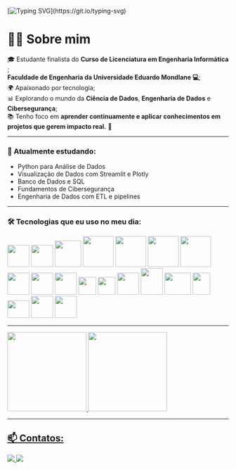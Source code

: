 [![Typing SVG](https://readme-typing-svg.herokuapp.com?font=Fira+Code&pause=1000&color=00CC96&width=600&lines=👋+Olá!!+Eu+sou+Omar+Davide+Xavier!;🙌+Seja+Bem-Vindo(a)+ao+meu+Repositório.;👇+Role+um+pouco+mais+para+baixo!)](https://git.io/typing-svg)

<h1>👨‍💻 Sobre mim</h1>
<p>
  🎓 Estudante finalista do <strong>Curso de Licenciatura em Engenharia Informática </strong>;<br>
   <strong> Faculdade de Engenharia da Universidade Eduardo Mondlane 💻</strong>;<br>
  🌍 Apaixonado por tecnologia;<br>
  📊 Explorando o mundo da <strong>Ciência de Dados</strong>, <strong>Engenharia de Dados</strong> e <strong>Cibersegurança</strong>;<br>
  📚 Tenho foco em <strong>aprender continuamente e aplicar conhecimentos em projetos que gerem impacto real.</strong>  🚀  
</p>

---
### 🧠 Atualmente estudando:
- Python para Análise de Dados
- Visualização de Dados com Streamlit e Plotly
- Banco de Dados e SQL
- Fundamentos de Cibersegurança
- Engenharia de Dados com ETL e pipelines

---
### 🛠️ Tecnologias que eu uso no meu dia:
<div style="display: inline_Block" >
  <img src="https://cdn.jsdelivr.net/gh/devicons/devicon@latest/icons/python/python-original-wordmark.svg" width="50" height="50"/>
  <img src="https://cdn.jsdelivr.net/gh/devicons/devicon@latest/icons/jupyter/jupyter-original-wordmark.svg" width="50" height="50"/>
  <img src="https://cdn.jsdelivr.net/gh/devicons/devicon@latest/icons/pandas/pandas-original-wordmark.svg" width="60" height="60"/>
  <img src="https://cdn.jsdelivr.net/gh/devicons/devicon@latest/icons/numpy/numpy-plain-wordmark.svg" width="70" height="70"/>
  <img src="https://cdn.jsdelivr.net/gh/devicons/devicon@latest/icons/plotly/plotly-original-wordmark.svg" width="70" height="70"/>
  <img src="https://cdn.jsdelivr.net/gh/devicons/devicon@latest/icons/streamlit/streamlit-plain-wordmark.svg" width="70" height="70"/>
  <img src="https://cdn.jsdelivr.net/gh/devicons/devicon@latest/icons/mysql/mysql-original-wordmark.svg" width="70" height="70"/>
  <img src="https://cdn.jsdelivr.net/gh/devicons/devicon@latest/icons/postgresql/postgresql-original.svg" width="50" height="50" />
  <img src="https://cdn.jsdelivr.net/gh/devicons/devicon@latest/icons/mongodb/mongodb-plain-wordmark.svg" width="50" height="50" />
  <img src="https://cdn.jsdelivr.net/gh/devicons/devicon@latest/icons/sqlite/sqlite-original-wordmark.svg" width="50" height="50"/>    
  <img src="https://cdn.jsdelivr.net/gh/devicons/devicon@latest/icons/git/git-original.svg" width="40" height="40"/>
  <img src="https://cdn.jsdelivr.net/gh/devicons/devicon@latest/icons/github/github-original.svg" width="40" height="40"/>
  <img src="https://cdn.jsdelivr.net/gh/devicons/devicon@latest/icons/java/java-original.svg" width="50" height="50"/>
  <img src="https://cdn.jsdelivr.net/gh/devicons/devicon@latest/icons/html5/html5-original.svg" width="50" height="60"/>
  <img src="https://cdn.jsdelivr.net/gh/devicons/devicon@latest/icons/cplusplus/cplusplus-original.svg" width="60" height="50"/>
  <img src="https://cdn.jsdelivr.net/gh/devicons/devicon@latest/icons/css3/css3-original.svg" width="40" height="50"/>
  <img src="https://cdn.jsdelivr.net/gh/devicons/devicon@latest/icons/javascript/javascript-plain.svg" width="50" height="40/>
  <img src="https://cdn.jsdelivr.net/gh/devicons/devicon@latest/icons/cplusplus/cplusplus-original.svg" width="50" height="55"/>
  <img src="https://cdn.jsdelivr.net/gh/devicons/devicon@latest/icons/vscode/vscode-original.svg" width="50" height="50/>
  <img src="https://cdn.jsdelivr.net/gh/devicons/devicon@latest/icons/intellij/intellij-original.svg" width="50" height="60"/> 
  <img src="https://cdn.jsdelivr.net/gh/devicons/devicon@latest/icons/php/php-original.svg" width="50" height="50"/>
</div>

---
<div>
  <a href="https://github.com/OmarDavideXavier">
  <img loading="lazy" height="180em" src="https://github-readme-stats.vercel.app/api?username=OmarDavideXavier&show_icons=true&theme=dracula&include_all_commits=true&count_private=true"/>
  <img loading="lazy" height="180em" src="https://github-readme-stats.vercel.app/api/top-langs/?username=OmarDavideXavier&layout=compact&langs_count=7&theme=dracula"/>
</div>

---
## 📫 Contatos:
<div>
  <a href="https://www.facebook.com/otallfinokelas.finokelas" target="_blank">
    <img loading="lazy" src="https://img.shields.io/badge/Facebook-1877F2?style=for-the-badge&logo=facebook&logoColor=white">
  </a>
  <a href="https://www.linkedin.com/in/enoque-mandlate-designer-programador" target="_blank">
    <img loading="lazy" src="https://img.shields.io/badge/LinkedIn-0077B5?style=for-the-badge&logo=linkedin&logoColor=white">
  </a>   
</div>


